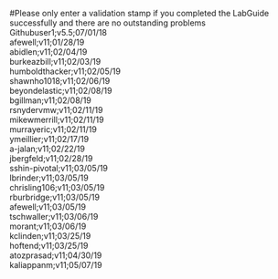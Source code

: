 #Please only enter a validation stamp if you completed the LabGuide successfully and there are no outstanding problems
Githubuser1;v5.5;07/01/18<br/>
afewell;v11;01/28/19<br/>
abidlen;v11;02/04/19<br/>
burkeazbill;v11;02/03/19<br/>
humboldthacker;v11;02/05/19<br/>
shawnho1018;v11;02/06/19<br/>
beyondelastic;v11;02/08/19<br/>
bgillman;v11;02/08/19<br/>
rsnydervmw;v11;02/11/19<br/>
mikewmerrill;v11;02/11/19<br/>
murrayeric;v11;02/11/19<br/>
ymeillier;v11;02/17/19<br>
a-jalan;v11;02/22/19<br/>
jbergfeld;v11;02/28/19<br/>
sshin-pivotal;v11;03/05/19<br/>
lbrinder;v11;03/05/19<br/>
chrisling106;v11;03/05/19<br/>
rburbridge;v11;03/05/19<br/>
afewell;v11;03/05/19<br/>
tschwaller;v11;03/06/19<br/>
morant;v11;03/06/19<br/>
kclinden;v11;03/25/19<br/>
hoftend;v11;03/25/19<br/>
atozprasad;v11;04/30/19<br/>
kaliappanm;v11;05/07/19<br/>
